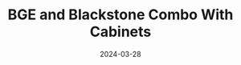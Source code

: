 ---
date: 2024-03-28
title: BGE and Blackstone Combo With Cabinets
description: Dimensions of all tables can be customized to fit your space.
---